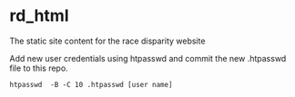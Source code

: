 # rd_html
The static site content for the race disparity website

Add new user credentials using htpasswd and commit the new .htpasswd file to this repo.

```
htpasswd  -B -C 10 .htpasswd [user name]
```
